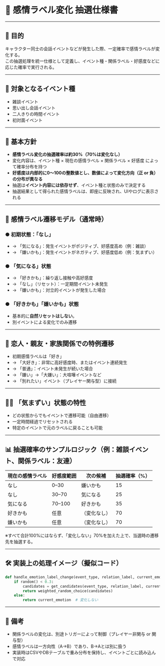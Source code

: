 
# 🎲 感情ラベル変化 抽選仕様書

---

## 🎯 目的

キャラクター同士の会話イベントなどが発生した際、一定確率で感情ラベルが変化する。  
この抽選処理を統一仕様として定義し、イベント種・関係ラベル・好感度などに応じた確率で実行される。

---

## 🔧 対象となるイベント種

- 雑談イベント
- 思い出し会話イベント
- 二人きりの時間イベント
- 初対面イベント

---

## 🎯 基本方針

- **感情ラベル変化の抽選確率は約30%（70%は変化なし）**
- 変化内容は、イベント種 × 現在の感情ラベル × 関係ラベル × 好感度 によって確率分布を持つ
- **好感度は内部的に0～100の整数値とし、数値によって変化方向（正 or 負）の分布が異なる**
- 抽選は**イベント内容には依存せず**、イベント種と状態のみで決定する
- 抽選結果として得られた感情ラベルは、即座に反映され、UIやログに表示される

---

## 🧩 感情ラベル遷移モデル（通常時）

### ● 初期状態：「なし」  
- → 「気になる」：発生イベントがポジティブ、好感度高め（例：雑談）
- → 「嫌いかも」：発生イベントがネガティブ、好感度低め（例：気まずい）

### ● 「気になる」状態  
- → 「好きかも」：繰り返し接触や高好感度
- → 「なし」（リセット）：一定期間イベント未発生
- → 「嫌いかも」：対立的イベントが発生した場合

### ● 「好きかも」「嫌いかも」状態  
- 基本的に**自然リセットはしない**。  
- 別イベントによる変化でのみ遷移

---

## 💞 恋人・親友・家族関係での特例遷移

- 初期感情ラベルは「好き」
- → 「大好き」：非常に高好感度時、またはイベント連続発生
- → 「普通」：イベント未発生が続いた場合
- → 「嫌い」→「大嫌い」：大喧嘩イベントなど
- → 「別れたい」イベント（プレイヤー関与型）に接続

---

## 😶‍🌫️ 「気まずい」状態の特性

- どの状態からでもイベントで遷移可能（自由遷移）
- 一定時間経過でリセットされる
- 特定のイベントで元のラベルに戻ることも可能

---

## 📊 抽選確率のサンプルロジック（例：雑談イベント、関係ラベル：友達）

| 現在の感情ラベル | 好感度範囲 | 次の候補 | 抽選確率（%） |
|------------------|-------------|------------|----------------|
| なし              | 0–30         | 嫌いかも     | 15             |
| なし              | 30–70        | 気になる     | 25             |
| 気になる          | 70–100       | 好きかも     | 35             |
| 好きかも          | 任意         | （変化なし） | 70             |
| 嫌いかも          | 任意         | （変化なし） | 70             |

※すべて合計100%にはならず、「変化しない」70%を加えた上で、当選時の遷移先を抽選する。

---

## 🛠️ 実装上の処理イメージ（擬似コード）

```python
def handle_emotion_label_change(event_type, relation_label, current_emotion, favorability):
    if random() < 0.3:
        candidates = get_candidates(event_type, relation_label, current_emotion, favorability)
        return weighted_random_choice(candidates)
    else:
        return current_emotion  # 変化しない
```

---

## 📝 備考

- 関係ラベルの変化は、別途トリガーによって制御（プレイヤー非関与 or 関与型）
- 感情ラベルは一方向性（A→B）であり、B→Aとは別に扱う
- 実装時はCSVやDBテーブルで重み分布を保持し、イベントごとに読み込んで対応
